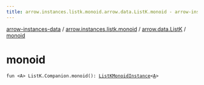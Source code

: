 ```yaml
---
title: arrow.instances.listk.monoid.arrow.data.ListK.monoid - arrow-instances-data
---
```


[arrow-instances-data](../../index.html) / [arrow.instances.listk.monoid](../index.html) / [arrow.data.ListK](index.html) / [monoid](./monoid.html)

# monoid

`fun <A> ListK.Companion.monoid(): `[`ListKMonoidInstance`](../../arrow.instances/-list-k-monoid-instance/index.html)`<`[`A`](monoid.html#A)`>`